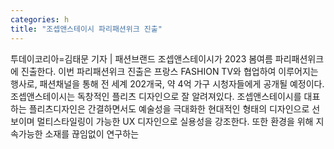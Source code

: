 ```yaml
---
categories: h
title: "조셉앤스테이시 파리패션위크 진출"
---
```

투데이코리아=김태문 기자 | 패션브랜드 조셉앤스테이시가 2023 봄여름 파리패션위크에 진출한다. 이번 파리패션위크 진출은 프랑스 FASHION TV와 협업하여 이루어지는 행사로, 패션채널을 통해 전 세계 202개국, 약 4억 가구 시청자들에게 공개될 예정이다. 조셉앤스테이시는 독창적인 플리츠 디자인으로 잘 알려져있다. 조셉앤스테이시를 대표하는 플리츠디자인은 간결하면서도 예술성을 극대화한 현대적인 형태의 디자인으로 선보이며 멀티스타일링이 가능한 UX 디자인으로 실용성을 강조한다. 또한 환경을 위해 지속가능한 소재를 끊임없이 연구하는
